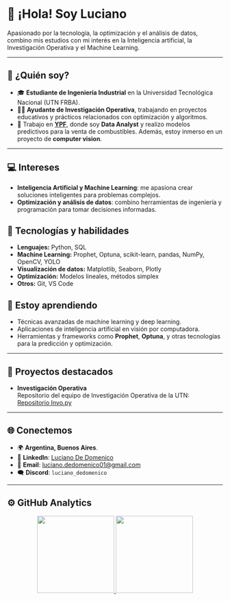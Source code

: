 # 👋 ¡Hola! Soy Luciano  

Apasionado por la tecnología, la optimización y el análisis de datos, combino mis estudios con mi interés en la Inteligencia artificial, la Investigación Operativa y el Machine Learning.  

---

## 🚀 **¿Quién soy?**

- 🎓 **Estudiante de Ingeniería Industrial** en la Universidad Tecnológica Nacional (UTN FRBA).  
- 🧑‍🏫 **Ayudante de Investigación Operativa**, trabajando en proyectos educativos y prácticos relacionados con optimización y algoritmos.  
- 💼 Trabajo en **[YPF](https://www.ypf.com/)**, donde soy **Data Analyst** y realizo modelos predictivos para la venta de combustibles. Además, estoy inmerso en un proyecto de **computer vision**.

---

## 💻 **Intereses**

- **Inteligencia Artificial y Machine Learning**: me apasiona crear soluciones inteligentes para problemas complejos.  
- **Optimización y análisis de datos**: combino herramientas de ingeniería y programación para tomar decisiones informadas.

## 🔧 **Tecnologías y habilidades**

- **Lenguajes:** Python, SQL  
- **Machine Learning:** Prophet, Optuna, scikit-learn, pandas, NumPy, OpenCV, YOLO  
- **Visualización de datos:** Matplotlib, Seaborn, Plotly  
- **Optimización:** Modelos lineales, métodos simplex  
- **Otros:** Git, VS Code  

## 🌱 **Estoy aprendiendo**

- Técnicas avanzadas de machine learning y deep learning.  
- Aplicaciones de inteligencia artificial en visión por computadora.  
- Herramientas y frameworks como **Prophet**, **Optuna**, y otras tecnologías para la predicción y optimización.  

---

## 📂 **Proyectos destacados**

- **Investigación Operativa**  
  Repositorio del equipo de Investigación Operativa de la UTN:  
  [Repositorio Invo.py](https://github.com/investigacion-operativa-utn/invo.py)  

---

## 🌐 **Conectemos**

- 🌍 **Argentina, Buenos Aires**. 
- 💼 **LinkedIn**: [Luciano De Domenico](https://www.linkedin.com/in/luciano-de-domenico/)
- 📧 **Email**: luciano.dedomenico01@gmail.com 
- 🗨️ **Discord**: `luciano_dedomenico`

---

## ⚙️ **GitHub Analytics**

<p align="center">
<a href="https://github.com/LucianoDeDomenico">
  <img height="180em" src="https://github-readme-stats-eight-theta.vercel.app/api?username=LucianoDeDomenico&show_icons=true&theme=algolia&include_all_commits=true&count_private=true"/>
  <img height="180em" src="https://github-readme-stats-eight-theta.vercel.app/api/top-langs/?username=LucianoDeDomenico&layout=compact&langs_count=8&theme=algolia"/>
</a>
</p>


